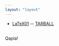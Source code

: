 ```yaml
---
layout: "layout"
---
```


* [LaTeX01](/LaTeX01/) -- [TARBALL](tarballs/LaTeX01.tar.bz2)

<br>
Qapla!

